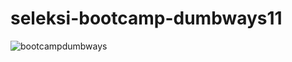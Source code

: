 # seleksi-bootcamp-dumbways11
![bootcampdumbways](https://user-images.githubusercontent.com/44149729/61576878-bfa7a080-ab09-11e9-9260-d5e43fd5a6ab.jpg)
